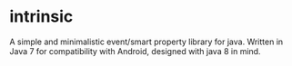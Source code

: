# intrinsic
A simple and minimalistic event/smart property library for java. Written in Java 7 for compatibility with Android, designed with java 8 in mind.

